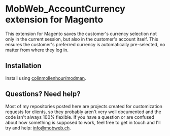 # MobWeb_AccountCurrency extension for Magento

This extension for Magento saves the customer's currency selection not only in the current session, but also in the customer's account itself. This ensures the customer's preferred currency is automatically pre-selected, no matter from where they log in.

## Installation

Install using [colinmollenhour/modman](https://github.com/colinmollenhour/modman/).

## Questions? Need help?

Most of my repositories posted here are projects created for customization requests for clients, so they probably aren't very well documented and the code isn't always 100% flexible. If you have a question or are confused about how something is supposed to work, feel free to get in touch and I'll try and help: [info@mobweb.ch](mailto:info@mobweb.ch).